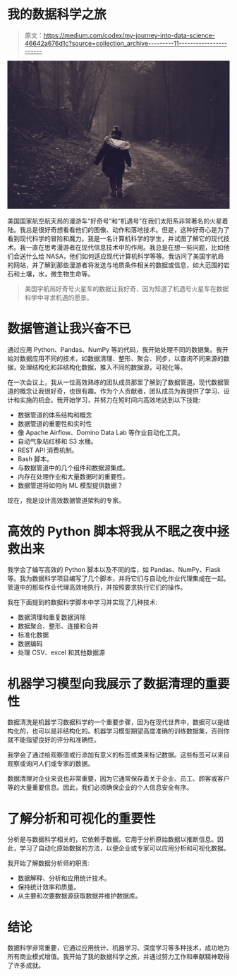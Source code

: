 # 我的数据科学之旅

> 原文：<https://medium.com/codex/my-journey-into-data-science-46642a676d1c?source=collection_archive---------11----------------------->

![](img/80bc19c5be0954e1585c4aa8df84c909.png)

美国国家航空航天局的漫游车“好奇号”和“机遇号”在我们太阳系非常著名的火星着陆。我总是很好奇想看看他们的图像、动作和落地技术。但是，这种好奇心是为了看到现代科学的冒险和魔力。我是一名计算机科学的学生，并试图了解它的现代技术。我一直在思考漫游者在现代信息技术中的作用。我总是在想一些问题，比如他们会送什么给 NASA，他们如何适应现代计算机科学等等。我访问了美国宇航局的网站，并了解到那些漫游者将发送与地质条件相关的数据或信息，如大范围的岩石和土壤，水，微生物生命等。

> 美国宇航局好奇号火星车的数据让我好奇，因为知道了机遇号火星车在数据科学中寻求机遇的愿景。

# 数据管道让我兴奋不已

通过应用 Python、Pandas、NumPy 等的代码，我开始处理不同的数据集。我开始对数据应用不同的技术，如数据清理、整形、聚合、同步，以查询不同来源的数据，处理结构化和非结构化数据，推入不同的数据源，可视化等。

在一次会议上，我从一位高效熟练的团队成员那里了解到了数据管道。现代数据管道的概念让我很好奇，也很有趣。作为个人贡献者，团队成员为我提供了学习、设计和实施的机会。我开始学习，并努力在短时间内高效地达到以下技能:

*   数据管道的体系结构和概念
*   数据管道的重要性和实时性
*   像 Apache Airflow、Domino Data Lab 等作业自动化工具。
*   自动气象站红移和 S3 水桶。
*   REST API 消费机制。
*   Bash 脚本。
*   与数据管道中的几个组件和数据源集成。
*   内存在处理作业和大量数据时的重要性。
*   数据管道将如何向 ML 模型提供数据？

现在，我是设计高效数据管道架构的专家。

# 高效的 Python 脚本将我从不眠之夜中拯救出来

我学会了编写高效的 Python 脚本以及不同的库，如 Pandas、NumPy、Flask 等。我为数据科学项目编写了几个脚本，并将它们与自动化作业代理集成在一起。管道中的那些作业代理高效地执行，并按照要求执行它们的操作。

我在下面提到的数据科学脚本中学习并实现了几种技术:

*   数据清理和重复数据消除
*   数据聚合、整形、连接和合并
*   标准化数据
*   数据编码
*   处理 CSV、excel 和其他数据源

# 机器学习模型向我展示了数据清理的重要性

数据清洗是机器学习数据科学的一个重要步骤，因为在现代世界中，数据可以是结构化的，也可以是非结构化的。机器学习模型期望高度准确的训练数据集，否则你就不能指望良好的评分和准确性。

我学会了通过给观察值或行添加有意义的标签或类来标记数据。这些标签可以来自观察或询问人们或专家的数据。

数据清理对企业来说也非常重要，因为它通常保存着关于企业、员工、顾客或客户等的大量重要信息。因此，我们必须确保企业的个人信息安全有序。

# 了解分析和可视化的重要性

分析是与数据科学相关的，它依赖于数据。它用于分析原始数据以推断信息。因此，学习了自动化原始数据的方法，以便企业或专家可以应用分析和可视化数据。

我开始了解数据分析师的职责:

*   数据解释、分析和应用统计技术。
*   保持统计效率和质量。
*   从主要和次要数据源获取数据并维护数据库。

# 结论

数据科学非常重要，它通过应用统计、机器学习、深度学习等多种技术，成功地为所有商业模式增值。我开始了我的数据科学之旅，并通过努力工作和奉献精神取得了许多成就。